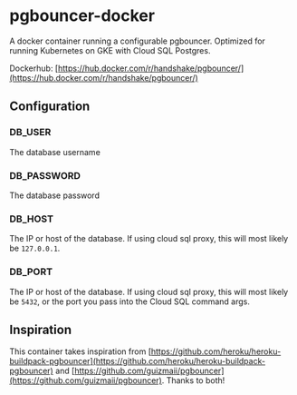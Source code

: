 # pgbouncer-docker

A docker container running a configurable pgbouncer. Optimized for running Kubernetes on GKE with Cloud SQL Postgres.

Dockerhub: [https://hub.docker.com/r/handshake/pgbouncer/](https://hub.docker.com/r/handshake/pgbouncer/)

## Configuration

### DB_USER

The database username

### DB_PASSWORD

The database password

### DB_HOST

The IP or host of the database. If using cloud sql proxy, this will most likely be `127.0.0.1`.

### DB_PORT

The IP or host of the database. If using cloud sql proxy, this will most likely be `5432`, or the port you pass into the Cloud SQL command args.

## Inspiration

This container takes inspiration from [https://github.com/heroku/heroku-buildpack-pgbouncer](https://github.com/heroku/heroku-buildpack-pgbouncer) and [https://github.com/guizmaii/pgbouncer](https://github.com/guizmaii/pgbouncer). Thanks to both!